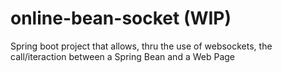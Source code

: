 # online-bean-socket (WIP)
Spring boot project that allows, thru the use of websockets, the call/iteraction between a Spring Bean and a Web Page
